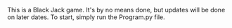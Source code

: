 This is a Black Jack game.
It's by no means done, but updates will be done on later dates.
To start, simply run the Program.py file.